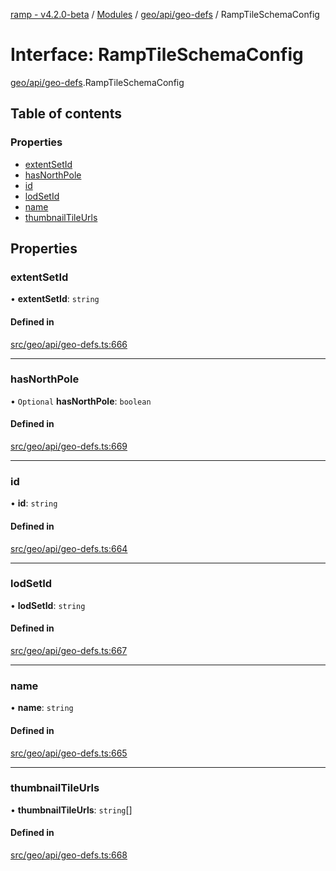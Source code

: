 [ramp - v4.2.0-beta](../README.md) / [Modules](../modules.md) / [geo/api/geo-defs](../modules/geo_api_geo_defs.md) / RampTileSchemaConfig

# Interface: RampTileSchemaConfig

[geo/api/geo-defs](../modules/geo_api_geo_defs.md).RampTileSchemaConfig

## Table of contents

### Properties

- [extentSetId](geo_api_geo_defs.RampTileSchemaConfig.md#extentsetid)
- [hasNorthPole](geo_api_geo_defs.RampTileSchemaConfig.md#hasnorthpole)
- [id](geo_api_geo_defs.RampTileSchemaConfig.md#id)
- [lodSetId](geo_api_geo_defs.RampTileSchemaConfig.md#lodsetid)
- [name](geo_api_geo_defs.RampTileSchemaConfig.md#name)
- [thumbnailTileUrls](geo_api_geo_defs.RampTileSchemaConfig.md#thumbnailtileurls)

## Properties

### extentSetId

• **extentSetId**: `string`

#### Defined in

[src/geo/api/geo-defs.ts:666](https://github.com/sharvenp/ramp4-docs/blob/c6cdb39/src/geo/api/geo-defs.ts#L666)

___

### hasNorthPole

• `Optional` **hasNorthPole**: `boolean`

#### Defined in

[src/geo/api/geo-defs.ts:669](https://github.com/sharvenp/ramp4-docs/blob/c6cdb39/src/geo/api/geo-defs.ts#L669)

___

### id

• **id**: `string`

#### Defined in

[src/geo/api/geo-defs.ts:664](https://github.com/sharvenp/ramp4-docs/blob/c6cdb39/src/geo/api/geo-defs.ts#L664)

___

### lodSetId

• **lodSetId**: `string`

#### Defined in

[src/geo/api/geo-defs.ts:667](https://github.com/sharvenp/ramp4-docs/blob/c6cdb39/src/geo/api/geo-defs.ts#L667)

___

### name

• **name**: `string`

#### Defined in

[src/geo/api/geo-defs.ts:665](https://github.com/sharvenp/ramp4-docs/blob/c6cdb39/src/geo/api/geo-defs.ts#L665)

___

### thumbnailTileUrls

• **thumbnailTileUrls**: `string`[]

#### Defined in

[src/geo/api/geo-defs.ts:668](https://github.com/sharvenp/ramp4-docs/blob/c6cdb39/src/geo/api/geo-defs.ts#L668)
